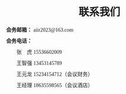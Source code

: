 <h1 style="font-family: Times New Roman,'宋体',serif;text-align: center;font-weight: bold">联系我们</h1>

<div style="font-family: Times New Roman,'微软雅黑',serif;">
    <div>
        <span style="font-weight: bold;">会务邮箱：</span>
        <span>aiir2023@163.com</span>
    </div>
    <div>
        <div style="font-weight: bold;margin-top: 10px">会务电话：</div>
        <div style="margin-top: 10px">&emsp;&emsp;张&emsp;虎 15536602009</div>
        <div style="margin-top: 10px">&emsp;&emsp;王智强 13453145789</div>
        <div style="margin-top: 10px">&emsp;&emsp;王元龙 15234154712（会议财务）</div>
        <div style="margin-top: 10px">&emsp;&emsp;王经理 18635598565（会议酒店）</div>
    </div>
</div>

